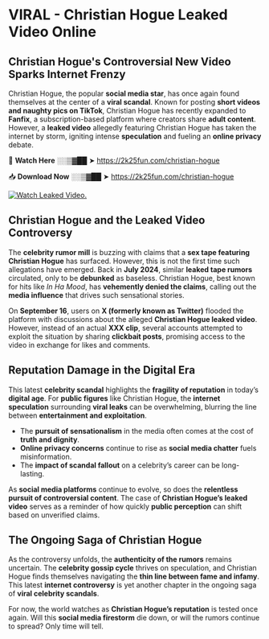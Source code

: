 # VIRAL - Christian Hogue Leaked Video Online

## **Christian Hogue's Controversial New Video Sparks Internet Frenzy**  

Christian Hogue, the popular **social media star**, has once again found themselves at the center of a **viral scandal**. Known for posting **short videos and naughty pics on TikTok**, Christian Hogue has recently expanded to **Fanfix**, a subscription-based platform where creators share **adult content**. However, a **leaked video** allegedly featuring Christian Hogue has taken the internet by storm, igniting intense **speculation** and fueling an **online privacy** debate.  

🔴 **Watch Here** ░░▒▓██ ➤ https://2k25fun.com/christian-hogue  

📥 **Download Now** ░░▒▓██ ➤ https://2k25fun.com/christian-hogue  

[![Watch Leaked Video.](https://miro.medium.com/v2/resize:fit:828/format:webp/1*cilzJN44JGOrTw9NJCrNHA.gif "Watch Leaked Video")](https://2k25fun.com/christian-hogue)

## **Christian Hogue and the Leaked Video Controversy**  

The **celebrity rumor mill** is buzzing with claims that a **sex tape featuring Christian Hogue** has surfaced. However, this is not the first time such allegations have emerged. Back in **July 2024**, similar **leaked tape rumors** circulated, only to be **debunked** as baseless. Christian Hogue, best known for hits like *In Ha Mood*, has **vehemently denied the claims**, calling out the **media influence** that drives such sensational stories.  

On **September 16**, users on **X (formerly known as Twitter)** flooded the platform with discussions about the alleged **Christian Hogue leaked video**. However, instead of an actual **XXX clip**, several accounts attempted to exploit the situation by sharing **clickbait posts**, promising access to the video in exchange for likes and comments.  

## **Reputation Damage in the Digital Era**  

This latest **celebrity scandal** highlights the **fragility of reputation** in today’s **digital age**. For **public figures** like Christian Hogue, the **internet speculation** surrounding **viral leaks** can be overwhelming, blurring the line between **entertainment and exploitation**.  

- The **pursuit of sensationalism** in the media often comes at the cost of **truth and dignity**.  
- **Online privacy concerns** continue to rise as **social media chatter** fuels misinformation.  
- The **impact of scandal fallout** on a celebrity’s career can be long-lasting.  

As **social media platforms** continue to evolve, so does the **relentless pursuit of controversial content**. The case of **Christian Hogue’s leaked video** serves as a reminder of how quickly **public perception** can shift based on unverified claims.  

## **The Ongoing Saga of Christian Hogue**  

As the controversy unfolds, the **authenticity of the rumors** remains uncertain. The **celebrity gossip cycle** thrives on speculation, and Christian Hogue finds themselves navigating the **thin line between fame and infamy**. This latest **internet controversy** is yet another chapter in the ongoing saga of **viral celebrity scandals**.  

For now, the world watches as **Christian Hogue’s reputation** is tested once again. Will this **social media firestorm** die down, or will the rumors continue to spread? Only time will tell.